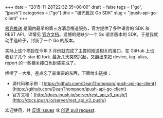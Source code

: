 +++
date = "2015-11-28T22:32:35+08:00"
draft = false
tags = ["go", "jpush"]
categories = ["go"]
title = "极光推送 Go SDK"
slug = "jpush-api-go-client"
+++

[极光推送](https://www.jpush.cn/) 是国内最早的第三方消息推送服务，官方提供了多种语言的 SDK 和 REST API，详情见 [官方文档](http://docs.jpush.io/server/server_overview/)。遗憾的是缺少一个 Go 语言版本的 SDK，于是我就动手造轮子，封装了一个 Go 的版本。

实际上这个项目在今年 3 月份就完成了主要的推送相关的接口，在 GitHub 上也收获了几个 star 和 fork. 最近几天突然兴起，又翻出来把 device, tag, alias, report 的一些相关接口也封装完成了。

啰嗦了一大堆，差点忘了最重要的东西，下面给出链接：

- 源代码和示例：[https://github.com/DeanThompson/jpush-api-go-client](https://github.com/DeanThompson/jpush-api-go-client)
- 官方文档：[http://docs.jpush.io/server/rest_api_v3_push/](http://docs.jpush.io/server/rest_api_v3_push/)

欢迎使用，并 [反馈 issues](https://github.com/DeanThompson/jpush-api-go-client/issues) 或 [创建 pull request](https://github.com/DeanThompson/jpush-api-go-client/pulls).

<!--more-->
